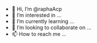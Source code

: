 - 👋 Hi, I’m @raphaAcp
- 👀 I’m interested in ...
- 🌱 I’m currently learning ...
- 💞️ I’m looking to collaborate on ...
- 📫 How to reach me ...

<!---
raphaAcp/raphaAcp is a ✨ special ✨ repository because its `README.md` (this file) appears on your GitHub profile.
You can click the Preview link to take a look at your changes.
--->
